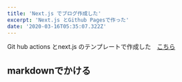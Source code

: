 ```yaml
---
title: 'Next.js でブログ作成した'
excerpt: 'Next.js とGithub Pagesで作った'
date: '2020-03-16T05:35:07.322Z'
---
```


Git hub actions とnext.js のテンプレートで作成した　[こちら](https://github.com/tetsu-sh/my-blog)

## markdownでかける
